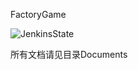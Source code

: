 FactoryGame

![JenkinsState](https://img.shields.io/jenkins/build?jobUrl=http%3A%2F%2Fhome.gscience.cc%3A54188%2Fjob%2FFactoryGame%2F)

所有文档请见目录Documents